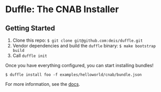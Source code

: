 # Duffle: The CNAB Installer

## Getting Started

1. Clone this repo: `$ git clone git@github.com:deis/duffle.git`
2. Vendor dependencies and build the `duffle` binary: `$ make bootstrap build`
3. Call `duffle init`

Once you have everything configured, you can start installing bundles!

```
$ duffle install foo -f examples/helloworld/cnab/bundle.json
```


For more information, see the [docs](docs/).

